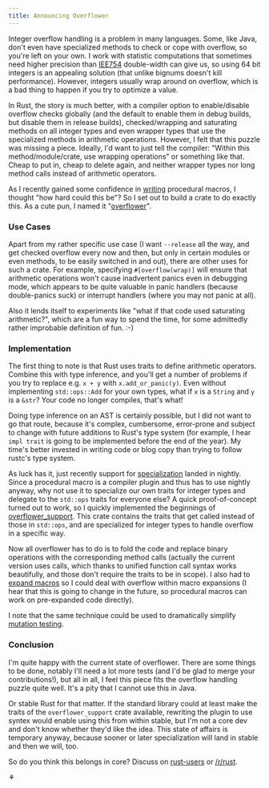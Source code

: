 ```yaml
---
title: Announcing Overflower
---
```


Integer overflow handling is a problem in many languages. Some, like Java, 
don't even have specialized methods to check or cope with overflow, so you're 
left on your own. I work with statistic computations that sometimes need higher 
precision than [IEE754](https://en.wikipedia.org/wiki/IEEE754) double-width can 
give us, so using 64 bit integers is an appealing solution (that unlike bignums 
doesn't kill performance). However, integers usually wrap around on overflow, 
which is a bad thing to happen if you try to optimize a value.

In Rust, the story is much better, with a compiler option to enable/disable 
overflow checks globally (and the default to enable them in debug builds, but 
disable them in release builds), checked/wrapping and saturating methods on all 
integer types and even wrapper types that use the specialized methods in 
arithmetic operations. However, I felt that this puzzle was missing a piece. 
Ideally, I'd want to just tell the compiler: "Within this method/module/crate, 
use wrapping operations" or something like that. Cheap to put in, cheap to 
delete again, and neither wrapper types nor long method calls instead of 
arithmetic operators.

As I recently gained some confidence in [writing](/2016/05/17/flamer.html) 
procedural macros, I thought "how hard could this be"? So I set out to build a 
crate to do exactly this. As a cute pun, I named it 
"[overflower](https://github.com/llogiq/overflower)".

### Use Cases

Apart from my rather specific use case (I want `--release` all the way, and get 
checked overflow every now and then, but only in certain modules or even 
methods, to be easily switched in and out), there are other uses for such a 
crate. For example, specifying `#[overflow(wrap)]` will ensure that arithmetic 
operations won't cause inadvertent panics even in debugging mode, which appears 
to be quite valuable in panic handlers (because double-panics suck) or 
interrupt handlers (where you may not panic at all).

Also it lends itself to experiments like "what if that code used saturating 
arithmetic?", which are a fun way to spend the time, for some admittedly rather 
improbable definition of fun. :-)

### Implementation

The first thing to note is that Rust uses traits to define arithmetic 
operators. Combine this with type inference, and you'll get a number of 
problems if you try to replace e.g. `x + y` with `x.add_or_panic(y)`. Even 
without implementing `std::ops::Add` for your own types, what if `x` is a 
`String` and `y` is a `&str`? Your code no longer compiles, that's what!

Doing type inference on an AST is certainly possible, but I did not want to go 
that route, because it's complex, cumbersome, error-prone and subject to change 
with future additions to Rust's type system (for example, I hear `impl trait` 
is going to be implemented before the end of the year). My time's better 
invested in writing code or blog copy than trying to follow rustc's type 
system.

As luck has it, just recently support for 
[specialization](https://github.com/rust-lang/rfcs/blob/master/text/1210-impl-specialization.md)
landed in nightly. Since a procedural macro is a compiler plugin and thus has
to use nightly anyway, why not use it to specialize our own traits for integer
types and delegate to the `std::ops` traits for everyone else? A quick 
proof-of-concept turned out to work, so I quickly implemented the beginnings of 
[overflower_support](https://crates.io/crates/overflower_support). This crate 
contains the traits that get called instead of those in `std::ops`, and are 
specialized for integer types to handle overflow in a specific way.

Now all overflower has to do is to fold the code and replace binary operations 
with the corresponding method calls (actually the current version uses calls, 
which thanks to unified function call syntax works beautifully, and those don't 
require the traits to be in scope). I also had to [expand 
macros](/2016/06/11/expand.html) so I could deal with overflow within macro 
expansions (I hear that this is going to change in the future, so procedural 
macros can work on pre-expanded code directly).

I note that the same technique could be used to dramatically simplify 
[mutation testing](/2016/03/24/mutest.html).

### Conclusion

I'm quite happy with the current state of overflower. There are some things to 
be done, notably I'll need a lot more tests (and I'd be glad to merge your 
contributions!), but all in all, I feel this piece fits the overflow handling 
puzzle quite well. It's a pity that I cannot use this in Java.

Or stable Rust for that matter. If the standard library could at least make the 
traits of the `overflower_support` crate available, rewriting the plugin to use 
syntex would enable using this from within stable, but I'm not a core dev and 
don't know whether they'd like the idea. This state of affairs is temporary 
anyway, because sooner or later specialization will land in stable and then we 
will, too.

So do you think this belongs in core? Discuss on 
[rust-users](https://users.rust-lang.org/t/blog-announcing-overflower/6321) or 
[/r/rust](https://www.reddit.com/r/rust/comments/4poxuu/blog_announcing_overflower/).

⚘
